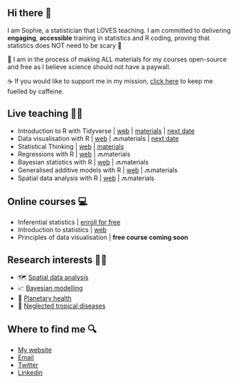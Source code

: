 ## Hi there 👋

I am Sophie, a statistician that LOVES teaching. I am committed to delivering **engaging**, **accessible** training in statistics and R coding, proving that statistics does NOT need to be scary 👻

📖 I am in the process of making ALL materials for my courses open-source and free as I believe science should not have a paywall. 

☕ If you would like to support me in my mission, [click here](https://buymeacoffee.com/sophie_a_lee) to keep me fuelled by caffeine.

## Live teaching 👩‍🏫
- Introduction to R with Tidyverse | [web](https://scubed.netlify.app/courses/1_intro_r_tidyverse/) | [materials](https://introduction-r-tidyverse.netlify.app/) | [next date](https://instats.org/seminar/introduction-to-r-with-tidyverse-2542)
- Data visualisation with R | [web](https://scubed.netlify.app/courses/3_data_viz/) | 🔜materials | [next date](https://www.ncrm.ac.uk/training/show.php?article=13619)
- Statistical Thinking | [web](https://scubed.netlify.app/courses/9_statistical_thinking/) | [materials](https://github.com/sophie-a-lee/statistical_thinking/)
- Regressions with R | [web](https://scubed.netlify.app/courses/7_regression_with_r/) | 🔜materials
- Bayesian statistics with R | [web](https://scubed.netlify.app/courses/8_bayesian_stats/) | 🔜materials
- Generalised additive models with R | [web](https://scubed.netlify.app/courses/6_generalised_additive_models/) | 🔜materials
- Spatial data analysis with R | [web](https://scubed.netlify.app/courses/2_spatial_data_analysis/) | 🔜materials

## Online courses 💻
- Inferential statistics | [enroll for free](https://equationsofdisease.com/courses/inferential-statistics/)
- Introduction to statistics | [web](https://scubed.netlify.app/courses/4_intro_stats/)
- Principles of data visualisation | **free course coming soon**

## Research interests 👩‍🔬
- 🗺️ [Spatial data analysis](https://scubed.rbind.io/publications/4_systematic_review/)
- 📈 [Bayesian modelling](https://scubed.rbind.io/publications/2_bayesian_model/)
- 🌲 [Planetary health](https://scubed.rbind.io/publications/5_hydromet_paper/)
- 🦟 [Neglected tropical diseases](https://scubed.rbind.io/publications/3_dengue_expansion/)
  
## Where to find me 🔍
- [My website](https://scubed.rbind.io/)
- [Email](mailto:sophie.a.lee10@gmail.com)
- [Twitter](https://x.com/SophieStats10)
- [Linkedin](https://www.linkedin.com/in/sophie-lee-51905587/)
